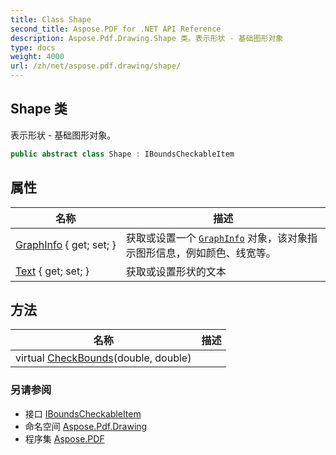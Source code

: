 ```yaml
---
title: Class Shape
second_title: Aspose.PDF for .NET API Reference
description: Aspose.Pdf.Drawing.Shape 类。表示形状 - 基础图形对象
type: docs
weight: 4000
url: /zh/net/aspose.pdf.drawing/shape/
---
```

## Shape 类

表示形状 - 基础图形对象。

```csharp
public abstract class Shape : IBoundsCheckableItem
```

## 属性

| 名称 | 描述 |
| --- | --- |
| [GraphInfo](../../aspose.pdf.drawing/shape/graphinfo/) { get; set; } | 获取或设置一个 [`GraphInfo`](./graphinfo/) 对象，该对象指示图形信息，例如颜色、线宽等。 |
| [Text](../../aspose.pdf.drawing/shape/text/) { get; set; } | 获取或设置形状的文本 |

## 方法

| 名称 | 描述 |
| --- | --- |
| virtual [CheckBounds](../../aspose.pdf.drawing/shape/checkbounds/)(double, double) |  |

### 另请参阅

* 接口 [IBoundsCheckableItem](../../aspose.pdf/iboundscheckableitem/)
* 命名空间 [Aspose.Pdf.Drawing](../../aspose.pdf.drawing/)
* 程序集 [Aspose.PDF](../../)